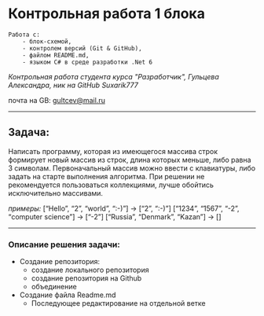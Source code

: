 # Контрольная работа 1 блока
    Работа с:
        - блок-схемой, 
        - контролем версий (Git & GitHub), 
        - файлом README.md, 
        - языком C# в среде разработки .Net 6 

*Контрольная работа студента курса "Разработчик", Гульцева Александра, ник на GitHub Suxarik777*

почта на GB: gultcev@mail.ru

---

## Задача:

Написать программу, которая из имеющегося массива строк формирует новый массив из строк, длина которых меньше, либо равна 3 символам. Первоначальный массив можно ввести с клавиатуры, либо задать на старте выполнения алгоритма. При решении не рекомендуется пользоваться коллекциями, лучше обойтись исключительно массивами.

*примеры:*
[“Hello”, “2”, “world”, “:-)”] → [“2”, “:-)”]
[“1234”, “1567”, “-2”, “computer science”] → [“-2”]
[“Russia”, “Denmark”, “Kazan”] → []

---
### Описание решения задачи:
    
* Создание репозитория:
    * создание локального репозитория
    * создание репозитория на Github
    * объединение
* Создание файла Readme.md 
    * Последующее редактирование на отдельной ветке